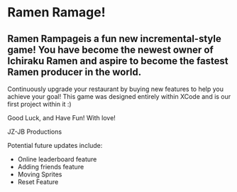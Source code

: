 <h1 align-"center">Ramen Ramage!</h1>

<h2 align-"center"> Ramen Rampageis a fun new incremental-style game! You have become the newest owner of Ichiraku Ramen and aspire to become the fastest Ramen producer in the world.</h2>

Continuously upgrade your restaurant by buying new features to help you achieve your goal! This game was designed entirely within XCode and is our first project within it :)

Good Luck, and Have Fun! With love!

JZ-JB Productions

Potential future updates include:
- Online leaderboard feature
- Adding friends feature
- Moving Sprites
- Reset Feature
